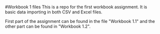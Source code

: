 #Workbook 1 files
This is a repo for the first workbook assignment. It is basic data importing in both CSV and Excel files. 

First part of the assignment can be found in the file "Workbook 1.1" and the other part can be found in "Workbook 1.2". 
